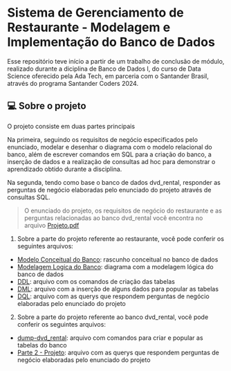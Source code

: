 # Sistema de Gerenciamento de Restaurante - Modelagem e Implementação do Banco de Dados
Esse repositório teve início a partir de um trabalho de conclusão de módulo, realizado durante a diciplina de Banco de Dados I, do curso de Data Science oferecido pela Ada Tech, em parceria com o Santander Brasil, através do programa Santander Coders 2024.

## 💻 Sobre o projeto
O projeto consiste em duas partes principais

Na primeira, seguindo os requisitos de negócio especificados pelo enunciado, modelar e desenhar o diagrama com o modelo relacional do banco, além de escrever comandos em SQL para a criação do banco, a inserção de dados e a realização de consultas ad hoc para demonstrar o aprendizado obtido durante a disciplina.

Na segunda, tendo como base o banco de dados dvd_rental, responder as perguntas de negócio elaboradas pelo enunciado do projeto através de consultas SQL.

> O enunciado do projeto, os requisitos de negócio do restaurante e as perguntas relacionadas ao banco dvd_rental você encontra no arquivo [Projeto.pdf]()

1. Sobre a parte do projeto referente ao restaurante, você pode conferir os seguintes arquivos:
- [Modelo Conceitual do Banco](): rascunho conceitual no banco de dados
- [Modelagem Logica do Banco](): diagrama com a modelagem lógica do banco de dados
- [DDL](): arquivo com os comandos de criação das tabelas
- [DML](): arquivo com a inserção de alguns dados para popular as tabelas
- [DQL](): arquivo com as querys que respondem perguntas de negócio elaboradas pelo enunciado do projeto

2. Sobre a parte do projeto referente ao banco dvd_rental, você pode conferir os seguintes arquivos:
- [dump-dvd_rental](): arquivo com comandos para criar e popular as tabelas do banco
- [Parte 2 - Projeto](): arquivo com as querys que respondem perguntas de negócio elaboradas pelo enunciado do projeto
